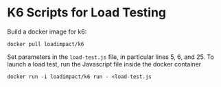 # K6 Scripts for Load Testing

Build a docker image for k6:

```
docker pull loadimpact/k6
```

Set parameters in the `load-test.js` file, in particular lines 5, 6, and 25.
To launch a load test, run the Javascript file inside the docker container

```
docker run -i loadimpact/k6 run - <load-test.js
```